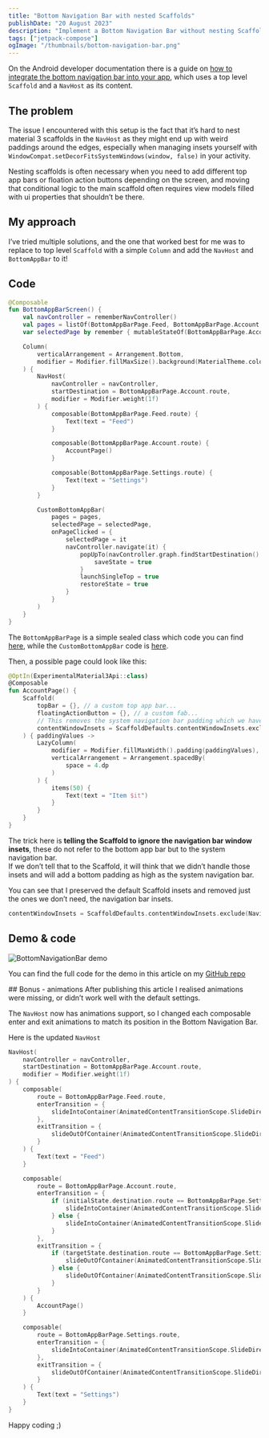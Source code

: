 ```yaml
---
title: "Bottom Navigation Bar with nested Scaffolds"
publishDate: "20 August 2023"
description: "Implement a Bottom Navigation Bar without nesting Scaffolds!"
tags: ["jetpack-compose"]
ogImage: "/thumbnails/bottom-navigation-bar.png"
---
```

On the Android developer documentation there is a guide on [how to integrate the bottom navigation bar into your app](https://developer.android.com/jetpack/compose/navigation#bottom-nav), which uses a top level `Scaffold` and a `NavHost` as its content.  

## The problem
The issue I encountered with this setup is the fact that it’s hard to nest material 3 scaffolds in the `NavHost` as they might end up with weird paddings around the edges, especially when managing insets yourself with `WindowCompat.setDecorFitsSystemWindows(window, false)` in your activity.  

Nesting scaffolds is often necessary when you need to add different top app bars or floation action buttons depending on the screen, and moving that conditional logic to the main scaffold often requires view models filled with ui properties that shouldn’t be there.  

## My approach
I’ve tried multiple solutions, and the one that worked best for me was to replace to top level `Scaffold` with a simple `Column` and add the `NavHost` and `BottomAppBar` to it!  

## Code
```kotlin
@Composable
fun BottomAppBarScreen() {
    val navController = rememberNavController()
    val pages = listOf(BottomAppBarPage.Feed, BottomAppBarPage.Account, BottomAppBarPage.Settings)
    var selectedPage by remember { mutableStateOf(BottomAppBarPage.Account.route) }

    Column(
        verticalArrangement = Arrangement.Bottom,
        modifier = Modifier.fillMaxSize().background(MaterialTheme.colorScheme.background)
    ) {
        NavHost(
            navController = navController,
            startDestination = BottomAppBarPage.Account.route,
            modifier = Modifier.weight(1f)
        ) {
            composable(BottomAppBarPage.Feed.route) {
                Text(text = "Feed")
            }

            composable(BottomAppBarPage.Account.route) {
                AccountPage()
            }

            composable(BottomAppBarPage.Settings.route) {
                Text(text = "Settings")
            }
        }

        CustomBottomAppBar(
            pages = pages,
            selectedPage = selectedPage,
            onPageClicked = {
                selectedPage = it
                navController.navigate(it) {
                    popUpTo(navController.graph.findStartDestination().id) {
                        saveState = true
                    }
                    launchSingleTop = true
                    restoreState = true
                }
            }
        )
    }
}
```

The `BottomAppBarPage` is a simple sealed class which code you can find [here](https://github.com/Giuliopime/jetpack-demos/blob/main/app/src/main/java/dev/giuliopime/jetpackdemos/demos/bottomAppBar/BottomAppBarPage.kt), while the `CustomBottomAppBar` code is [here](https://github.com/Giuliopime/jetpack-demos/blob/main/app/src/main/java/dev/giuliopime/jetpackdemos/demos/bottomAppBar/CustomBottomAppBar.kt).  

Then, a possible page could look like this:  
```kotlin
@OptIn(ExperimentalMaterial3Api::class)
@Composable
fun AccountPage() {
    Scaffold(
        topBar = {}, // a custom top app bar...
        floatingActionButton = {}, // a custom fab...
        // This removes the system navigation bar padding which we have already handled in the top level screen
        contentWindowInsets = ScaffoldDefaults.contentWindowInsets.exclude(NavigationBarDefaults.windowInsets)
    ) { paddingValues ->  
        LazyColumn(
            modifier = Modifier.fillMaxWidth().padding(paddingValues),
            verticalArrangement = Arrangement.spacedBy(
                space = 4.dp
            )
        ) {
            items(50) {
                Text(text = "Item $it")
            }
        }
    }
}
```

The trick here is **telling the Scaffold to ignore the navigation bar window insets**, these do not refer to the bottom app bar but to the system navigation bar.  
If we don’t tell that to the Scaffold, it will think that we didn’t handle those insets and will add a bottom padding as high as the system navigation bar.  

You can see that I preserved the default Scaffold insets and removed just the ones we don’t need, the navigation bar insets.  

```kotlin
contentWindowInsets = ScaffoldDefaults.contentWindowInsets.exclude(NavigationBarDefaults.windowInsets)
```

## Demo & code
![BottomNavigationBar demo](~/assets/jetpack-demos/bottom-navigation-bar.gif "BottomNavigationBar demo")  

You can find the full code for the demo in this article on my [GitHub repo](https://github.com/Giuliopime/jetpack-demos/tree/main)  

## Bonus - animations
After publishing this article I realised animations were missing, or didn’t work well with the default settings.  

The `NavHost` now has animations support, so I changed each composable enter and exit animations to match its position in the Bottom Navigation Bar.  

Here is the updated `NavHost`  

```kotlin
NavHost(
    navController = navController,
    startDestination = BottomAppBarPage.Account.route,
    modifier = Modifier.weight(1f)
) {
    composable(
        route = BottomAppBarPage.Feed.route,
        enterTransition = {
            slideIntoContainer(AnimatedContentTransitionScope.SlideDirection.Right)
        },
        exitTransition = {
            slideOutOfContainer(AnimatedContentTransitionScope.SlideDirection.Left)
        }
    ) {
        Text(text = "Feed")
    }

    composable(
        route = BottomAppBarPage.Account.route,
        enterTransition = {
            if (initialState.destination.route == BottomAppBarPage.Settings.route) {
                slideIntoContainer(AnimatedContentTransitionScope.SlideDirection.Right)
            } else {
                slideIntoContainer(AnimatedContentTransitionScope.SlideDirection.Left)
            }
        },
        exitTransition = {
            if (targetState.destination.route == BottomAppBarPage.Settings.route) {
                slideOutOfContainer(AnimatedContentTransitionScope.SlideDirection.Left)
            } else {
                slideOutOfContainer(AnimatedContentTransitionScope.SlideDirection.Right)
            }
        }
    ) {
        AccountPage()
    }

    composable(
        route = BottomAppBarPage.Settings.route,
        enterTransition = {
            slideIntoContainer(AnimatedContentTransitionScope.SlideDirection.Left)
        },
        exitTransition = {
            slideOutOfContainer(AnimatedContentTransitionScope.SlideDirection.Right)
        }
    ) {
        Text(text = "Settings")
    }
}
```

Happy coding ;)